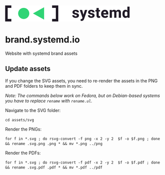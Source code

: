 ![Systemd Logo](assets/page-logo.png)

# brand.systemd.io

Website with systemd brand assets

## Update assets

If you change the SVG assets, you need to re-render the assets in the PNG and PDF folders to keep them in sync.

*Note: The commands below work on Fedora, but on Debian-based systems you have to replace `rename` with `rename.ul`.*

Navigate to the SVG folder:
```
cd assets/svg
```

Render the PNGs:
```
for f in *.svg ; do rsvg-convert -f png -x 2 -y 2  $f -o $f.png ; done && rename .svg.png .png * && mv *.png ../png
```

Render the PDFs:
```
for f in *.svg ; do rsvg-convert -f pdf -x 2 -y 2  $f -o $f.pdf ; done && rename .svg.pdf .pdf * && mv *.pdf ../pdf
```
